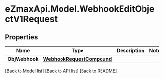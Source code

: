 
# eZmaxApi.Model.WebhookEditObjectV1Request

## Properties

Name | Type | Description | Notes
------------ | ------------- | ------------- | -------------
**ObjWebhook** | [**WebhookRequestCompound**](WebhookRequestCompound.md) |  | 

[[Back to Model list]](../README.md#documentation-for-models)
[[Back to API list]](../README.md#documentation-for-api-endpoints)
[[Back to README]](../README.md)

